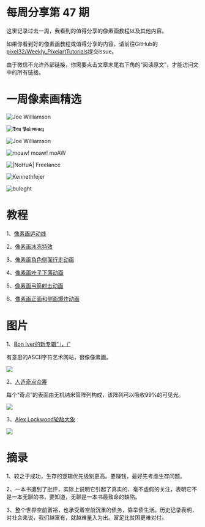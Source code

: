 # 每周分享第 47 期

这里记录过去一周，我看到的值得分享的像素画教程以及其他内容。

如果你看到好的像素画教程或值得分享的内容，请前往GitHub的[pixel32/Weekly_PixelartTutorials](https://github.com/pixel32/Weekly_PixelartTutorials "pixel32/Weekly_PixelartTutorials")提交issue。

由于微信不允许外部链接，你需要点击文章末尾右下角的“阅读原文”，才能访问文中的所有链接。

# 一周像素画精选

![Joe Williamson
](https://pbs.twimg.com/media/EE2F0xIXkAIxIt7?format=png&name=small)

![𝕯𝖊𝖓 𝕻𝖆𝔨𝖔𝖜𝖆𝖈𝖟
](https://pbs.twimg.com/media/EE0I_XaWkAIWaSO?format=png&name=small)

![Joe Williamson
](https://pbs.twimg.com/media/EE2JyMfWsAE429w?format=png&name=small)

![moaw! moaw! moAW
](https://pbs.twimg.com/media/EEmg-BOX4AAE8http://pixeljoint.com/files/icons/full/swamp.gifu-?format=png&name=360x360)

![|NoHuA| Freelance
](https://pbs.twimg.com/media/EE2Kgu0WsAArnly?format=png&name=small)

![Kennethfejer](http://pixeljoint.com/files/icons/full/swamp.gif)

![buloght
](http://pixeljoint.com/files/icons/full/thebalance1.gif)

# 教程

1、[像素画运动线](https://mp.weixin.qq.com/s/E6dbGrWIY7Hz9LkkpStS3Q)

2、[像素画冰冻特效](https://mp.weixin.qq.com/s/qhtxPucyG-pRPLKpTkZ5cQ)

3、[像素画角色侧面行走动画](https://mp.weixin.qq.com/s/_3tmoKxew84zcVDfClVZ0Q)

4、[像素画叶子下落动画](https://mp.weixin.qq.com/s/qYgzF2-ASIR-qnBNG-eeJQ)

5、[像素画弓箭射击动画](https://mp.weixin.qq.com/s/yLpYYnv47ls2bVheok1eWA)

6、[像素画正面和侧面爆炸动画](https://mp.weixin.qq.com/s/RqvVbz3I5zFpKxkh7J0ePQ)

# 图片

1、[Bon Iver的新专辑“ i，i”](https://boniver.withspotify.com/ "Bon Iver的新专辑“ i，i”")

有意思的ASCII字符艺术网站，很像像素画。

![](https://www.awwwards.com/awards/submissions/2019/09/5d76729dd1644286445225.png)

2、[人造奇点众筹](https://www.kickstarter.com/projects/311352786/singularity-2-the-blackest-thing-you-can-actually-own "人造奇点众筹")

每个“奇点”的表面由无机纳米管阵列构成，该阵列可以吸收99%的可见光。

![](https://static.designboom.com/wp-content/dbsub/437573/2019-09-11/img_3_1568196486_3bcd2c60fbc5bcd40b4203492fc0c3a1.jpg)

3、[Alex Lockwood轮胎大象](https://www.instagram.com/alexlockwood/ "Alex Lockwood")

![](http://www.toxel.com/wp-content/uploads/2019/09/tireelephant03.jpg)

# 摘录

1、较之于成功，生存的逻辑优先级别更高。要赚钱，最好先考虑生存问题。

2、一本书遭到了批评，实际上说明它引起了真实的、毫不虚假的关注，表明它不是一本无聊的书，要知道，无聊是一本书最致命的缺陷。

3、整个世界空前富裕，也承受着空前沉重的债务，靠举债生活。历史记录表明，对社会来说，我们越富有，就越难量入为出。富足比贫困更难对付。